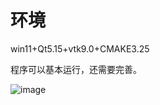 # 环境
win11+Qt5.15+vtk9.0+CMAKE3.25

程序可以基本运行，还需要完善。


![image](https://user-images.githubusercontent.com/23239266/206885363-edccbe3c-31a3-42d2-a01b-f6217aa2c78a.png)


